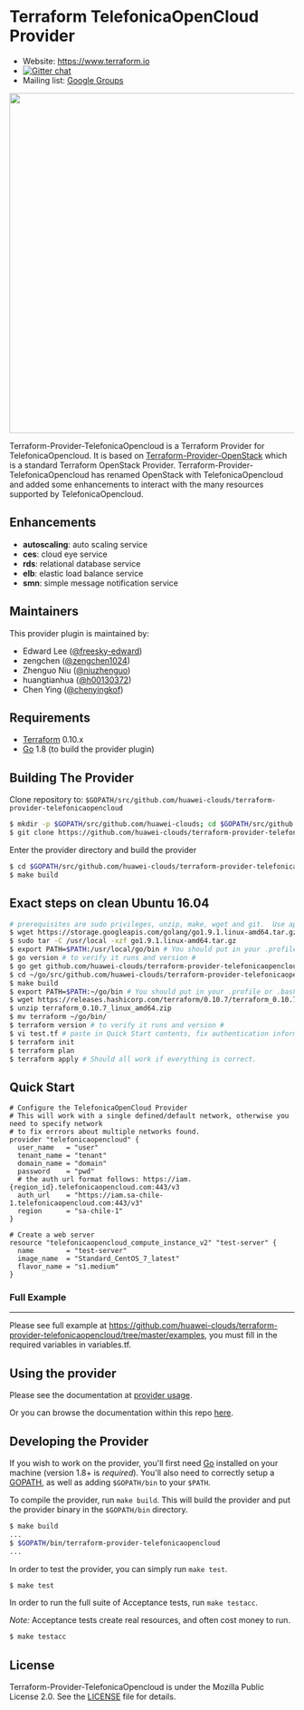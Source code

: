 Terraform TelefonicaOpenCloud Provider
============================

- Website: https://www.terraform.io
- [![Gitter chat](https://badges.gitter.im/hashicorp-terraform/Lobby.png)](https://gitter.im/hashicorp-terraform/Lobby)
- Mailing list: [Google Groups](http://groups.google.com/group/terraform-tool)

<img src="https://cdn.rawgit.com/hashicorp/terraform-website/master/content/source/assets/images/logo-hashicorp.svg" width="600px">

Terraform-Provider-TelefonicaOpencloud is a Terraform Provider for TelefonicaOpencloud.
It is based on [Terraform-Provider-OpenStack](https://github.com/terraform-providers/terraform-provider-openstack)
which is a standard Terraform OpenStack Provider. Terraform-Provider-TelefonicaOpencloud has renamed OpenStack with TelefonicaOpencloud
and added some enhancements to interact with the many resources supported by TelefonicaOpencloud.

## Enhancements

- **autoscaling**: auto scaling service
- **ces**: cloud eye service
- **rds**: relational database service
- **elb**: elastic load balance service
- **smn**: simple message notification service

Maintainers
-----------

This provider plugin is maintained by:

* Edward Lee ([@freesky-edward](https://github.com/freesky-edward))
* zengchen ([@zengchen1024](https://github.com/zengchen1024))
* Zhenguo Niu ([@niuzhenguo](https://github.com/niuzhenguo))
* huangtianhua ([@h00130372](https://github.com/h00130372))
* Chen Ying ([@chenyingkof](https://github.com/chenyingkof))

Requirements
------------

-	[Terraform](https://www.terraform.io/downloads.html) 0.10.x
-	[Go](https://golang.org/doc/install) 1.8 (to build the provider plugin)

Building The Provider
---------------------

Clone repository to: `$GOPATH/src/github.com/huawei-clouds/terraform-provider-telefonicaopencloud`

```sh
$ mkdir -p $GOPATH/src/github.com/huawei-clouds; cd $GOPATH/src/github.com/huawei-clouds
$ git clone https://github.com/huawei-clouds/terraform-provider-telefonicaopencloud
```

Enter the provider directory and build the provider

```sh
$ cd $GOPATH/src/github.com/huawei-clouds/terraform-provider-telefonicaopencloud
$ make build
```

## Exact steps on clean Ubuntu 16.04

```sh
# prerequisites are sudo privileges, unzip, make, wget and git.  Use apt install if missing.
$ wget https://storage.googleapis.com/golang/go1.9.1.linux-amd64.tar.gz
$ sudo tar -C /usr/local -xzf go1.9.1.linux-amd64.tar.gz
$ export PATH=$PATH:/usr/local/go/bin # You should put in your .profile or .bashrc
$ go version # to verify it runs and version #
$ go get github.com/huawei-clouds/terraform-provider-telefonicaopencloud
$ cd ~/go/src/github.com/huawei-clouds/terraform-provider-telefonicaopencloud
$ make build
$ export PATH=$PATH:~/go/bin # You should put in your .profile or .bashrc
$ wget https://releases.hashicorp.com/terraform/0.10.7/terraform_0.10.7_linux_amd64.zip
$ unzip terraform_0.10.7_linux_amd64.zip
$ mv terraform ~/go/bin/
$ terraform version # to verify it runs and version #
$ vi test.tf # paste in Quick Start contents, fix authentication information
$ terraform init
$ terraform plan
$ terraform apply # Should all work if everything is correct.

```

## Quick Start

```hcl
# Configure the TelefonicaOpenCloud Provider
# This will work with a single defined/default network, otherwise you need to specify network
# to fix errrors about multiple networks found.
provider "telefonicaopencloud" {
  user_name   = "user"
  tenant_name = "tenant"
  domain_name = "domain"
  password    = "pwd"
  # the auth url format follows: https://iam.{region_id}.telefonicaopencloud.com:443/v3
  auth_url    = "https://iam.sa-chile-1.telefonicaopencloud.com:443/v3"
  region      = "sa-chile-1"
}

# Create a web server
resource "telefonicaopencloud_compute_instance_v2" "test-server" {
  name		  = "test-server"
  image_name  = "Standard_CentOS_7_latest"
  flavor_name = "s1.medium"
}
```

### Full Example
----------------------
Please see full example at https://github.com/huawei-clouds/terraform-provider-telefonicaopencloud/tree/master/examples, 
you must fill in the required variables in variables.tf.

Using the provider
----------------------
Please see the documentation at [provider usage](website/docs/index.html.markdown).

Or you can browse the documentation within this repo [here](https://github.com/huawei-clouds/terraform-provider-telefonicaopencloud/tree/master/website/docs).

Developing the Provider
---------------------------

If you wish to work on the provider, you'll first need [Go](http://www.golang.org) installed on your machine (version 1.8+ is *required*). You'll also need to correctly setup a [GOPATH](http://golang.org/doc/code.html#GOPATH), as well as adding `$GOPATH/bin` to your `$PATH`.

To compile the provider, run `make build`. This will build the provider and put the provider binary in the `$GOPATH/bin` directory.

```sh
$ make build
...
$ $GOPATH/bin/terraform-provider-telefonicaopencloud
...
```

In order to test the provider, you can simply run `make test`.

```sh
$ make test
```

In order to run the full suite of Acceptance tests, run `make testacc`.

*Note:* Acceptance tests create real resources, and often cost money to run.

```sh
$ make testacc
```

## License

Terraform-Provider-TelefonicaOpencloud is under the Mozilla Public License 2.0. See the [LICENSE](LICENSE) file for details.


